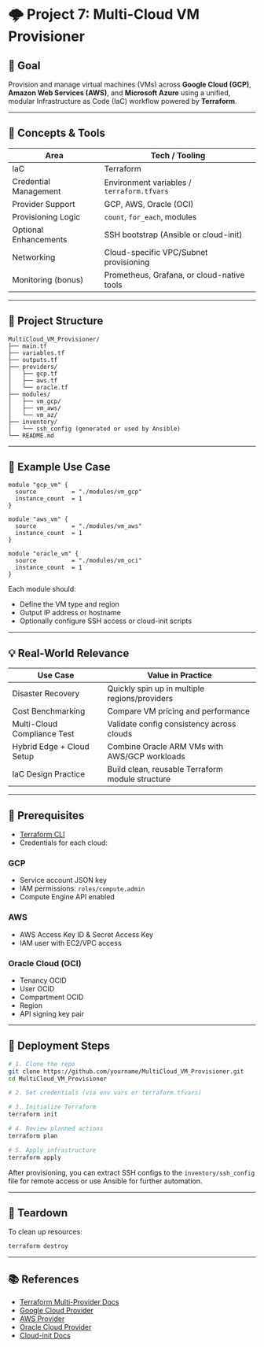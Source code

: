 # 🌩️ Project 7: Multi-Cloud VM Provisioner

## 🎯 Goal

Provision and manage virtual machines (VMs) across **Google Cloud (GCP)**, **Amazon Web Services (AWS)**, and **Microsoft Azure** using a unified, modular Infrastructure as Code (IaC) workflow powered by **Terraform**.

---

## 🧰 Concepts & Tools

| Area                  | Tech / Tooling                             |
| --------------------- | ------------------------------------------ |
| IaC                   | Terraform                                  |
| Credential Management | Environment variables / `terraform.tfvars` |
| Provider Support      | GCP, AWS, Oracle (OCI)                     |
| Provisioning Logic    | `count`, `for_each`, modules               |
| Optional Enhancements | SSH bootstrap (Ansible or cloud-init)      |
| Networking            | Cloud-specific VPC/Subnet provisioning     |
| Monitoring (bonus)    | Prometheus, Grafana, or cloud-native tools |

---

## 📂 Project Structure

```plaintext
MultiCloud_VM_Provisioner/
├── main.tf
├── variables.tf
├── outputs.tf
├── providers/
│   ├── gcp.tf
│   ├── aws.tf
│   └── oracle.tf
├── modules/
│   ├── vm_gcp/
│   ├── vm_aws/
│   └── vm_az/
├── inventory/
│   └── ssh_config (generated or used by Ansible)
└── README.md
```

---

## 🧪 Example Use Case

```hcl
module "gcp_vm" {
  source          = "./modules/vm_gcp"
  instance_count  = 1
}

module "aws_vm" {
  source          = "./modules/vm_aws"
  instance_count  = 1
}

module "oracle_vm" {
  source          = "./modules/vm_oci"
  instance_count  = 1
}
```

Each module should:

* Define the VM type and region
* Output IP address or hostname
* Optionally configure SSH access or cloud-init scripts

---

## 💡 Real-World Relevance

| Use Case                    | Value in Practice                                |
| --------------------------- | ------------------------------------------------ |
| Disaster Recovery           | Quickly spin up in multiple regions/providers    |
| Cost Benchmarking           | Compare VM pricing and performance               |
| Multi-Cloud Compliance Test | Validate config consistency across clouds        |
| Hybrid Edge + Cloud Setup   | Combine Oracle ARM VMs with AWS/GCP workloads    |
| IaC Design Practice         | Build clean, reusable Terraform module structure |

---

## 🔐 Prerequisites

* [Terraform CLI](https://developer.hashicorp.com/terraform/downloads)
* Credentials for each cloud:

### GCP

* Service account JSON key
* IAM permissions: `roles/compute.admin`
* Compute Engine API enabled

### AWS

* AWS Access Key ID & Secret Access Key
* IAM user with EC2/VPC access

### Oracle Cloud (OCI)

* Tenancy OCID
* User OCID
* Compartment OCID
* Region
* API signing key pair

---

## 🚀 Deployment Steps

```bash
# 1. Clone the repo
git clone https://github.com/yourname/MultiCloud_VM_Provisioner.git
cd MultiCloud_VM_Provisioner

# 2. Set credentials (via env vars or terraform.tfvars)

# 3. Initialize Terraform
terraform init

# 4. Review planned actions
terraform plan

# 5. Apply infrastructure
terraform apply
```

After provisioning, you can extract SSH configs to the `inventory/ssh_config` file for remote access or use Ansible for further automation.

---

## 🧼 Teardown

To clean up resources:

```bash
terraform destroy
```

---

## 📚 References

* [Terraform Multi-Provider Docs](https://developer.hashicorp.com/terraform/language/providers/configuration)
* [Google Cloud Provider](https://registry.terraform.io/providers/hashicorp/google/latest/docs)
* [AWS Provider](https://registry.terraform.io/providers/hashicorp/aws/latest/docs)
* [Oracle Cloud Provider](https://registry.terraform.io/providers/oracle/oci/latest/docs)
* [Cloud-init Docs](https://cloudinit.readthedocs.io/en/latest/)
